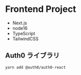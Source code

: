 # Frontend Project

- Next.js
- node16
- TypeScript
- TailwindCSS

## Auth0 ライブラリ

```bash
yarn add @auth0/auth0-react
```
